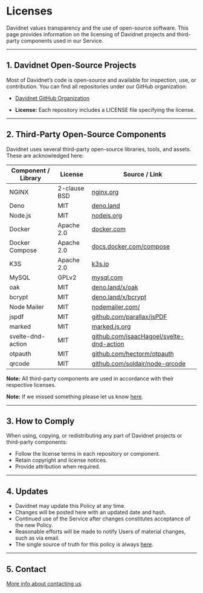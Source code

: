 # Licenses

Davidnet values transparency and the use of open-source software. This page provides information on the licensing of Davidnet projects and third-party components used in our Service.

---

## 1. Davidnet Open-Source Projects

Most of Davidnet’s code is open-source and available for inspection, use, or contribution. You can find all repositories under our GitHub organization:

- [Davidnet GitHub Organization](https://github.com/davidnet-net)

- **License:** Each repository includes a LICENSE file specifying the license.
---

## 2. Third-Party Open-Source Components

Davidnet uses several third-party open-source libraries, tools, and assets. These are acknowledged here:

| Component / Library | License | Source / Link |
|--------------------|---------|---------------|
| NGINX | 2-clause BSD | [nginx.org](https://nginx.org/) |
| Deno | MIT | [deno.land](https://deno.land/) |
| Node.js | MIT | [nodejs.org](https://nodejs.org/) |
| Docker | Apache 2.0 | [docker.com](https://www.docker.com/) |
| Docker Compose | Apache 2.0 | [docs.docker.com/compose](https://docs.docker.com/compose/) |
| K3S | Apache 2.0 | [k3s.io](https://k3s.io/) |
| MySQL | GPLv2 | [mysql.com](https://www.mysql.com/) |
| oak | MIT | [deno.land/x/oak](https://deno.land/x/oak) |
| bcrypt | MIT | [deno.land/x/bcrypt](https://deno.land/x/bcrypt) |
| Node Mailer | MIT | [nodemailer.com/](https://nodemailer.com/) |
| jspdf | MIT | [github.com/parallax/jsPDF](https://github.com/parallax/jsPDF) |
| marked | MIT | [marked.js.org](https://marked.js.org/) |
| svelte-dnd-action | MIT | [github.com/isaacHagoel/svelte-dnd-action](https://github.com/isaacHagoel/svelte-dnd-action) |
| otpauth | MIT | [github.com/hectorm/otpauth](https://github.com/hectorm/otpauth) |
| qrcode | MIT | [github.com/soldair/node-qrcode](https://github.com/soldair/node-qrcode) |

**Note:** All third-party components are used in accordance with their respective licenses.

**Note:** If we missed something please let us know [here](https://davidnet.net/help).

---

## 3. How to Comply

When using, copying, or redistributing any part of Davidnet projects or third-party components:

- Follow the license terms in each repository or component.
- Retain copyright and license notices.
- Provide attribution when required.

---

## 4. Updates

- Davidnet may update this Policy at any time.  
- Changes will be posted here with an updated date and hash.  
- Continued use of the Service after changes constitutes acceptance of the new Policy.  
- Reasonable efforts will be made to notify Users of material changes, such as via email.  
- The single source of truth for this policy is always [here](https://davidnet.net/legal).  

---

## 5. Contact
[More info about contacting us](https://davidnet.net/help/contact).
